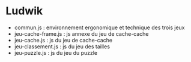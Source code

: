 Ludwik
========


* commun.js : environnement ergonomique et technique des trois jeux
* jeu-cache-frame.js : js annexe du jeu de cache-cache
* jeu-cache.js : js du jeu de cache-cache
* jeu-classement.js : js du jeu des tailles
* jeu-puzzle.js : js du jeu du puzzle


